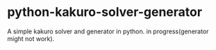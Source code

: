 # python-kakuro-solver-generator
A simple kakuro solver and generator in python. in progress(generator might not work).
